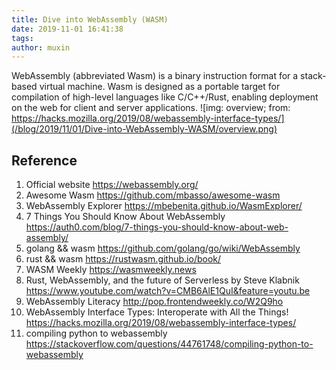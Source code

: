 ```yaml
---
title: Dive into WebAssembly (WASM)
date: 2019-11-01 16:41:38
tags:
author: muxin
---
```


WebAssembly (abbreviated Wasm) is a binary instruction format for a stack-based virtual machine. Wasm is designed as a portable target for compilation of high-level languages like C/C++/Rust, enabling deployment on the web for client and server applications.
![img: overview; from: https://hacks.mozilla.org/2019/08/webassembly-interface-types/](/blog/2019/11/01/Dive-into-WebAssembly-WASM/overview.png)

<!-- more -->

## Reference

1. Official website <https://webassembly.org/>
2. Awesome Wasm <https://github.com/mbasso/awesome-wasm>
3. WebAssembly Explorer <https://mbebenita.github.io/WasmExplorer/>
4. 7 Things You Should Know About WebAssembly <https://auth0.com/blog/7-things-you-should-know-about-web-assembly/>
5. golang && wasm <https://github.com/golang/go/wiki/WebAssembly>
6. rust && wasm <https://rustwasm.github.io/book/>
7. WASM Weekly <https://wasmweekly.news>
8. Rust, WebAssembly, and the future of Serverless by Steve Klabnik <https://www.youtube.com/watch?v=CMB6AlE1QuI&feature=youtu.be>
9. WebAssembly Literacy <http://pop.frontendweekly.co/W2Q9ho>
10. WebAssembly Interface Types: Interoperate with All the Things! <https://hacks.mozilla.org/2019/08/webassembly-interface-types/>
11. compiling python to webassembly <https://stackoverflow.com/questions/44761748/compiling-python-to-webassembly>
